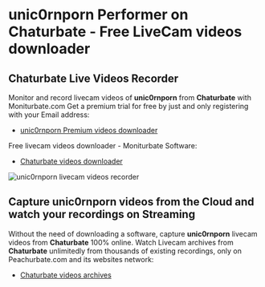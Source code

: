 # unic0rnporn Performer on Chaturbate - Free LiveCam videos downloader

## Chaturbate Live Videos Recorder

Monitor and record livecam videos of **unic0rnporn** from **Chaturbate** with Moniturbate.com
Get a premium trial for free by just and only registering with your Email address:
* [unic0rnporn Premium videos downloader](https://moniturbate.com/request-demo-licence-key.html)

Free livecam videos downloader - Moniturbate Software:
* [Chaturbate videos downloader](https://moniturbate.com/moniturbate-download-software.html)

![unic0rnporn livecam videos recorder](https://peachurnet.com/templates/moniturbate-software.png)


## Capture unic0rnporn videos from the Cloud and watch your recordings on Streaming

Without the need of downloading a software, capture **unic0rnporn** livecam videos from **Chaturbate** 100% online.
Watch Livecam archives from **Chaturbate** unlimitedly from thousands of existing recordings, only on Peachurbate.com and its websites network:
* [Chaturbate videos archives](https://peachurnet.com/)
